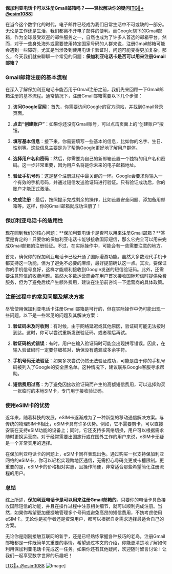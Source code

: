 **保加利亚电话卡可以注册Gmail邮箱吗？——轻松解决你的疑问[[TG💪+ @esim1088](https://t.me/s/esim1088)]**

在当今这个数字化的时代，电子邮件已经成为我们日常生活中不可或缺的一部分。无论是工作还是生活，我们都离不开电子邮件的便利。而Google旗下的Gmail邮箱，作为全球最受欢迎的邮件服务之一，自然也成为了许多人首选的邮箱平台。然而，对于一些身处海外或需要使用特定国家号码的人群来说，注册Gmail邮箱可能会遇到一些障碍。尤其是当涉及到使用电话卡验证时，问题可能变得更加复杂。那么，今天我们就来聊聊一个常见的问题：**保加利亚电话卡是否可以用来注册Gmail邮箱？**

### Gmail邮箱注册的基本流程

在深入了解保加利亚电话卡能否用于Gmail注册之前，我们先来回顾一下Gmail邮箱注册的基本流程。通常情况下，注册Gmail邮箱需要以下几个步骤：

1. **访问Google官网**：首先，你需要访问Google的官方网站，并找到Gmail登录页面。
   
2. **点击“创建账户”**：如果你还没有Gmail账号，可以点击页面上的“创建账户”按钮。

3. **填写基本信息**：接下来，你需要填写一些基本的信息，比如你的名字、生日、性别等。这些信息主要是为了帮助Google更好地了解用户群体。

4. **选择用户名和密码**：然后，你需要为自己的新邮箱设置一个独特的用户名和密码。这一步非常重要，因为用户名将是你未来的电子邮箱地址。

5. **验证手机号码**：这是整个注册过程中最关键的一环。Google会要求你输入一个有效的手机号码，并通过短信发送验证码进行验证。只有验证成功后，你的账户才能正式激活。

6. **完成注册**：最后，按照提示完成剩余的操作，比如设置安全问题、添加备用邮箱等。这样，你的Gmail邮箱就成功注册了！

### 保加利亚电话卡的适用性

现在回到我们的核心问题：**保加利亚电话卡是否可以用来注册Gmail邮箱？**答案是肯定的！只要你的保加利亚电话卡能够接收国际短信，那么它完全可以用来完成Gmail邮箱的注册验证。不过，在实际操作中，可能会有一些需要注意的地方。

首先，确保你的保加利亚电话卡已经开通了国际漫游功能。虽然大多数现代手机卡都支持这一功能，但为了避免不必要的麻烦，最好提前确认这一点。其次，要保证你的手机信号良好，这样才能顺利接收到Google发送的短信验证码。此外，还需要注意短信的收费问题。虽然大多数运营商会在用户首次接收国际短信时提供免费服务，但为了避免后续产生额外费用，建议在注册前咨询一下运营商的具体政策。

### 注册过程中的常见问题及解决方案

尽管使用保加利亚电话卡注册Gmail邮箱是可行的，但在实际操作中仍可能出现一些问题。以下是一些常见的问题及其解决方案：

1. **验证码未及时收到**：有时候，由于网络延迟或其他原因，验证码可能无法按时到达。这时，你可以尝试重新发送验证码，或者稍后再试。

2. **验证码格式错误**：有时，用户在输入验证码时可能会出现拼写错误。因此，在输入验证码时一定要仔细核对，确保没有遗漏或多余字符。

3. **手机号码无法验证**：如果多次尝试仍然无法验证成功，可能是由于你的手机号码被列入了Google的安全黑名单。这种情况下，建议联系Google客服寻求帮助。

4. **短信费用过高**：为了避免因接收验证码而产生的高额短信费用，可以选择购买一张临时的本地SIM卡，专门用于接收验证码。

### 使用eSIM卡的优势

近年来，随着科技的发展，eSIM卡逐渐成为了一种新型的移动通信解决方案。与传统的物理SIM卡相比，eSIM卡具有许多优势。例如，它不需要剪卡，可以直接安装在支持eSIM功能的设备上；同时，它还支持多网络切换，用户可以根据需求随时更换运营商。对于经常需要出国旅行或在国外工作的用户来说，eSIM卡无疑是一个非常实用的选择。

在保加利亚电话卡的问题上，eSIM卡同样表现出色。通过购买一张支持保加利亚网络的eSIM卡，你可以轻松实现跨地区通信，无需担心号码变更或卡槽限制。更重要的是，eSIM卡的价格相对实惠，且操作简便，非常适合那些希望简化注册流程的用户。

### 总结

综上所述，**保加利亚电话卡是可以用来注册Gmail邮箱的**。只要你的电话卡具备接收国际短信的功能，并且在操作过程中注意相关细节，就可以顺利完成注册。当然，如果你希望更加便捷地管理多个号码或避免高昂的短信费用，不妨考虑使用eSIM卡。无论你是初学者还是资深用户，都可以根据自身需求选择最适合自己的方案。

无论你是刚刚接触互联网的新手，还是已经熟练掌握各种技巧的老鸟，注册Gmail邮箱都是一件既简单又重要的事情。希望通过本文的介绍，你能更清楚地了解如何利用保加利亚电话卡完成这一任务。如果你还有其他疑问，欢迎随时留言讨论！让我们一起享受数字世界的乐趣吧！

[[TG💪+ @esim1088](https://t.me/s/esim1088) ![Image](https://i.postimg.cc/4NQfJmqS/Snipaste-2025-05-13-00-14-12.png)]